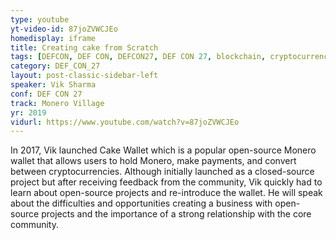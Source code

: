 ```yaml
---
type: youtube
yt-video-id: 87joZVWCJEo
homedisplay: iframe
title: Creating cake from Scratch
tags: [DEFCON, DEF CON, DEFCON27, DEF CON 27, blockchain, cryptocurrency]
category: DEF_CON_27
layout: post-classic-sidebar-left
speaker: Vik Sharma
conf: DEF CON 27
track: Monero Village
yr: 2019
vidurl: https://www.youtube.com/watch?v=87joZVWCJEo
---
```

In 2017, Vik launched Cake Wallet which is a popular open-source Monero wallet that allows users to hold Monero, make payments, and convert between cryptocurrencies. Although initially launched as a closed-source project but after receiving feedback from the community, Vik quickly had to learn about open-source projects and re-introduce the wallet. He will speak about the difficulties and opportunities creating a business with open-source projects and the importance of a strong relationship with the core community.